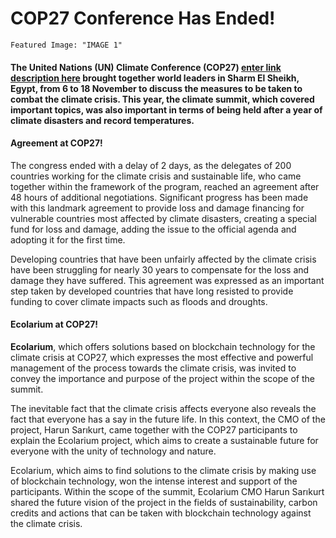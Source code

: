 ﻿# COP27 Conference Has Ended!

    Featured Image: "IMAGE 1"

#### The **United Nations** (UN) Climate Conference (COP27) [enter link description here](https://cop27.eg/#/) brought together world leaders in Sharm El Sheikh, Egypt, from 6 to 18 November to discuss the measures to be taken to combat the climate crisis. This year, the climate summit, which covered important topics, was also important in terms of being held after a year of climate disasters and record temperatures.


#### Agreement at COP27!

The congress ended with a delay of 2 days, as the delegates of 200 countries working for the climate crisis and sustainable life, who came together within the framework of the program, reached an agreement after 48 hours of additional negotiations. Significant progress has been made with this landmark agreement to provide loss and damage financing for vulnerable countries most affected by climate disasters, creating a special fund for loss and damage, adding the issue to the official agenda and adopting it for the first time.

Developing countries that have been unfairly affected by the climate crisis have been struggling for nearly 30 years to compensate for the loss and damage they have suffered. This agreement was expressed as an important step taken by developed countries that have long resisted to provide funding to cover climate impacts such as floods and droughts.


#### Ecolarium at COP27!

**Ecolarium**, which offers solutions based on blockchain technology for the climate crisis at COP27, which expresses the most effective and powerful management of the process towards the climate crisis, was invited to convey the importance and purpose of the project within the scope of the summit.

The inevitable fact that the climate crisis affects everyone also reveals the fact that everyone has a say in the future life. In this context, the CMO of the project, Harun Sarıkurt, came together with the COP27 participants to explain the Ecolarium project, which aims to create a sustainable future for everyone with the unity of technology and nature.

Ecolarium, which aims to find solutions to the climate crisis by making use of blockchain technology, won the intense interest and support of the participants. Within the scope of the summit, Ecolarium CMO Harun Sarıkurt shared the future vision of the project in the fields of sustainability, carbon credits and actions that can be taken with blockchain technology against the climate crisis.



